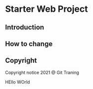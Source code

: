 # Starter Web Project

## Introduction

## How to change

## Copyright

Copyright notice 2021 @ Git Traning

HEllo WOrld